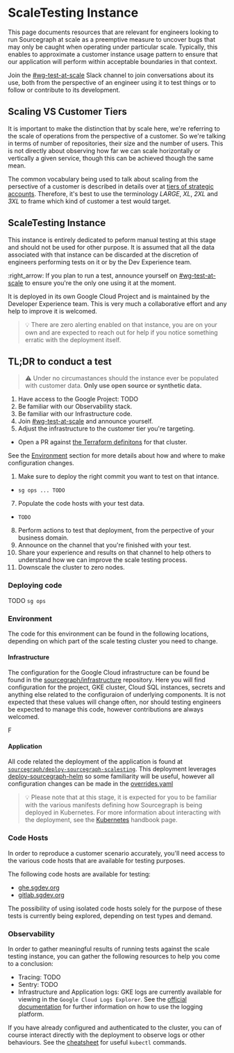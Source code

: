 # ScaleTesting Instance

This page documents resources that are relevant for engineers looking to run Sourcegraph at scale as a preemptive measure to uncover bugs that
may only be caught when operating under particular scale. Typically, this enables to approximate a customer instance usage pattern to ensure
that our application will perform within acceptable boundaries in that context.

Join the [#wg-test-at-scale](https://sourcegraph.slack.com/archives/C040LV3PS4C) Slack channel to join conversations about its use, both from the perspective of an engineer using it to test things or to follow or contribute to its development.

## Scaling VS Customer Tiers

It is important to make the distinction that by scale here, we're referring to the scale of operations from the perspective of a customer. So we're talking in terms of number of repositories, their size and the number of users. This is not directly about observing how far we can scale horizontally or vertically a given service, though this can be achieved though the same mean.

The common vocabulary being used to talk about scaling from the persective of a customer is described in details over at [tiers of strategic accounts](https://docs.google.com/spreadsheets/d/1n-KfGc8m1w09rIzNKm5tRxAYmP4-w11CVOCplMvVazk/edit#gid=1172385107). Therefore, it's best to use the terminology _LARGE_, _XL_, _2XL_ and _3XL_ to frame which kind of customer a test would target.

## ScaleTesting Instance

This instance is entirely dedicated to peform manual testing at this stage and should not be used for other purpose. It is assumed that all the data associated with that instance can be discarded at the discretion of engineers performing tests on it or by the Dev Experience team.

:right_arrow: If you plan to run a test, announce yourself on [#wg-test-at-scale](https://sourcegraph.slack.com/archives/C040LV3PS4C) to ensure you're the only one using it at the moment.

It is deployed in its own Google Cloud Project and is maintained by the Developer Experience team. This is very much a collaborative effort and any help to improve it is welcomed.

> :bulb: There are zero alerting enabled on that instance, you are on your own and are expected to reach out for help if you notice something erratic with the deployment itself.

## TL;DR to conduct a test

> :warning: Under no circumastances should the instance ever be populated with customer data. **Only use open source or synthetic data.**

1. Have access to the Google Project: TODO
2. Be familiar with our Observability stack.
3. Be familiar with our Infrastructure code.
4. Join [#wg-test-at-scale](https://sourcegraph.slack.com/archives/C040LV3PS4C) and announce yourself.
5. Adjust the infrastructure to the customer tier you're targeting.

- Open a PR against [the Terraform definitons](https://github.com/sourcegraph/deploy-sourcegraph-managed/tree/main/scaletesting) for that cluster.

See the [Environment](#Environment) section for more details about how and where to make configuration changes.

1. Make sure to deploy the right commit you want to test on that intance.

- `sg ops ... TODO `

7. Populate the code hosts with your test data.

- `TODO`

8. Perform actions to test that deployment, from the perpective of your business domain.
9. Announce on the channel that you're finished with your test.
10. Share your experience and results on that channel to help others to understand how we can improve the scale testing process.
11. Downscale the cluster to zero nodes.

### Deploying code

TODO `sg ops`

### Environment

The code for this environment can be found in the following locations, depending on which part of the scale testing cluster you need to change.

#### Infrastructure

The configuration for the Google Cloud infrastructure can be found be found in the [sourcegraph/infrastructure](https://github.com/sourcegraph/infrastructure/tree/main/scaletesting) repository. Here you will find configuration for the project, GKE cluster, Cloud SQL instances, secrets and anything else related to the configuraion of underlying components. It is not expected that these values will change often, nor should testing engineers be expected to manage this code, however contributions are always welcomed.

F

#### Application

All code related the deployment of the application is found at [`sourcegraph/deploy-sourcegraph-scalesting`](https://github.com/sourcegraph/deploy-sourcegraph-scaletesting). This deployment leverages [deploy-sourcegraph-helm](https://github.com/sourcegraph/deploy-sourcegraph-helm) so some familiarity will be useful, however all configuration changes can be made in the [overrides.yaml](https://github.com/sourcegraph/deploy-sourcegraph-scaletesting/blob/main/helm/sourcegraph/override.yaml)

> :bulb: Please note that at this stage, it is expected for you to be familiar with the various manifests defining how Sourcegraph is being deployed in Kubernetes. For more information about interacting with the deployment, see the [Kubernetes](https://handbook.sourcegraph.com/departments/engineering/dev/process/deployments/kubernetes/#scaling-kubernetes-clusters) handbook page.

### Code Hosts

In order to reproduce a customer scenario accurately, you'll need access to the various code hosts that are available for testing purposes.

The following code hosts are available for testing:

- [ghe.sgdev.org](ghe.sgdev.org)
- [gitlab.sgdev.org](gitlab.sgdev.org)

The possibility of using isolated code hosts solely for the purpose of these tests is currently being explored, depending on test types and demand.

### Observability

In order to gather meaningful results of running tests against the scale testing instance, you can gather the following resources to help you come to a conclusion:

- Tracing: TODO
- Sentry: TODO
- Infrastructure and Application logs: GKE logs are currently available for viewing in the `Google Cloud Logs Explorer`. See the [official documentation](https://cloud.google.com/logging/docs/view/building-queries) for further information on how to use the logging platform.

If you have already configured and authenticated to the cluster, you can of course interact directly with the deployment to observe logs or other behaviours. See the [cheatsheet](https://handbook.sourcegraph.com/departments/engineering/dev/process/deployments/kubernetes/#kubectl-cheatsheet) for useful `kubectl` commands.
